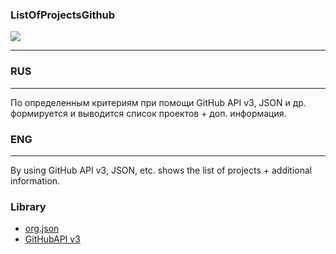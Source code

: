  ### ListOfProjectsGithub
 
 <a href="http://www.imageup.ru/img178/2837774/github.jpg.html" target="_blank"><img src="http://www.imageup.ru/img178/2837774/github.jpg"></a>
 
------------
### RUS
------------
По определенным критериям при помощи GitHub API v3, JSON и др. формируется и выводится список проектов + доп. информация.
### ENG 
------------
 By using GitHub API v3, JSON, etc. shows the list of projects + additional information.

### Library
* [org.json](http://stleary.github.io/JSON-java/)
* [GitHubAPI v3](https://developer.github.com/v3/)
